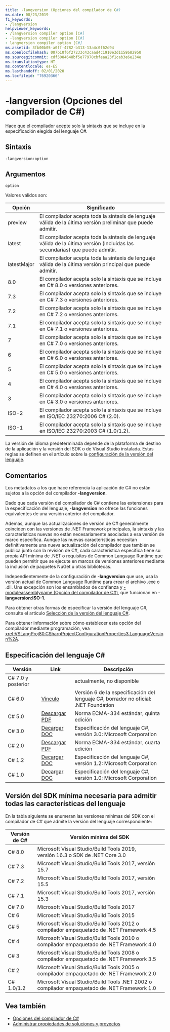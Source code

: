 ```yaml
---
title: -langversion (Opciones del compilador de C#)
ms.date: 08/23/2019
f1_keywords:
- /langversion
helpviewer_keywords:
- /langversion compiler option [C#]
- -langversion compiler option [C#]
- langversion compiler option [C#]
ms.assetid: 3fb00b05-a0ff-4782-b313-13a4c0f62d94
ms.openlocfilehash: 007b10f6f27233c43caad4c1910e3d1158682950
ms.sourcegitcommit: cdf5084648bf5e77970cbfeaa23f1cab3e6e234e
ms.translationtype: HT
ms.contentlocale: es-ES
ms.lasthandoff: 02/01/2020
ms.locfileid: "76920366"
---
```

# <a name="-langversion-c-compiler-options"></a>-langversion (Opciones del compilador de C#)

Hace que el compilador acepte solo la sintaxis que se incluye en la especificación elegida del lenguaje C#.

## <a name="syntax"></a>Sintaxis

```console
-langversion:option
```

## <a name="arguments"></a>Argumentos

`option`

Valores válidos son:

|Opción|Significado|
|------------|-------------|
|preview|El compilador acepta toda la sintaxis de lenguaje válida de la última versión preliminar que puede admitir.|
|latest|El compilador acepta toda la sintaxis de lenguaje válida de la última versión (incluidas las secundarias) que puede admitir.|
|latestMajor|El compilador acepta toda la sintaxis de lenguaje válida de la última versión principal que puede admitir.|
|8.0|El compilador acepta solo la sintaxis que se incluye en C# 8.0 o versiones anteriores.|
|7.3|El compilador acepta solo la sintaxis que se incluye en C# 7.3 o versiones anteriores.|
|7.2|El compilador acepta solo la sintaxis que se incluye en C# 7.2 o versiones anteriores.|
|7.1|El compilador acepta solo la sintaxis que se incluye en C# 7.1 o versiones anteriores.|
|7|El compilador acepta solo la sintaxis que se incluye en C# 7.0 o versiones anteriores.|
|6|El compilador acepta solo la sintaxis que se incluye en C# 6.0 o versiones anteriores.|
|5|El compilador acepta solo la sintaxis que se incluye en C# 5.0 o versiones anteriores.|
|4|El compilador acepta solo la sintaxis que se incluye en C# 4.0 o versiones anteriores.|
|3|El compilador acepta solo la sintaxis que se incluye en C# 3.0 o versiones anteriores.|
|ISO-2|El compilador acepta solo la sintaxis que se incluye en ISO/IEC 23270:2006 C# (2.0).|
|ISO-1|El compilador acepta solo la sintaxis que se incluye en ISO/IEC 23270:2003 C# (1.0/1.2).|

La versión de idioma predeterminada depende de la plataforma de destino de la aplicación y la versión del SDK o de Visual Studio instalada. Estas reglas se definen en el artículo sobre la [configuración de la versión del lenguaje](../configure-language-version.md#defaults).

## <a name="remarks"></a>Comentarios

Los metadatos a los que hace referencia la aplicación de C# no están sujetos a la opción del compilador **-langversion**.

Dado que cada versión del compilador de C# contiene las extensiones para la especificación del lenguaje, **-langversion** no ofrece las funciones equivalentes de una versión anterior del compilador.

Además, aunque las actualizaciones de versión de C# generalmente coinciden con las versiones de .NET Framework principales, la sintaxis y las características nuevas no están necesariamente asociadas a esa versión de marco específica. Aunque las nuevas características necesitan definitivamente una nueva actualización del compilador que también se publica junto con la revisión de C#, cada característica específica tiene su propia API mínima de .NET o requisitos de Common Language Runtime que pueden permitir que se ejecute en marcos de versiones anteriores mediante la inclusión de paquetes NuGet u otras bibliotecas.

Independientemente de la configuración de **-langversion** que use, usa la versión actual de Common Language Runtime para crear el archivo .exe o .dll. Una excepción son los ensamblados de confianza y [-moduleassemblyname (Opción del compilador de C#)](./moduleassemblyname-compiler-option.md), que funcionan en **-langversion:ISO-1**.

Para obtener otras formas de especificar la versión del lenguaje C#, consulte el artículo [Selección de la versión del lenguaje C#](../configure-language-version.md).

Para obtener información sobre cómo establecer esta opción del compilador mediante programación, vea <xref:VSLangProj80.CSharpProjectConfigurationProperties3.LanguageVersion%2A>.

## <a name="c-language-specification"></a>Especificación del lenguaje C#

|Versión|Link|Descripción|
|-------|----|-----------|
|C# 7.0 y posterior||actualmente, no disponible|
|C# 6.0|[Vínculo](/dotnet/csharp/language-reference/language-specification/introduction)|Versión 6 de la especificación del lenguaje C#, borrador no oficial: .NET Foundation|
|C# 5.0|[Descargar PDF](https://www.ecma-international.org/publications/files/ECMA-ST/ECMA-334.pdf)|Norma ECMA-334 estándar, quinta edición|
|C# 3.0|[Decargar DOC](https://download.microsoft.com/download/3/8/8/388e7205-bc10-4226-b2a8-75351c669b09/CSharp%20Language%20Specification.doc)|Especificación del lenguaje C#, versión 3.0: Microsoft Corporation|
|C# 2.0|[Descargar PDF](https://www.ecma-international.org/publications/files/ECMA-ST-ARCH/ECMA-334%204th%20edition%20June%202006.pdf)|Norma ECMA-334 estándar, cuarta edición|
|C# 1.2|[Decargar DOC](https://www.ecma-international.org/publications/files/ECMA-ST-ARCH/ECMA-334%202nd%20edition%20December%202002.pdf)|Especificación del lenguaje C#, versión 1.2: Microsoft Corporation|
|C# 1.0|[Decargar DOC](https://www.ecma-international.org/publications/files/ECMA-ST-ARCH/ECMA-334%201st%20edition%20December%202001.pdf)|Especificación del lenguaje C#, versión 1.0: Microsoft Corporation|

## <a name="minimum-sdk-version-needed-to-support-all-language-features"></a>Versión del SDK mínima necesaria para admitir todas las características del lenguaje

En la tabla siguiente se enumeran las versiones mínimas del SDK con el compilador de C# que admite la versión del lenguaje correspondiente:

|Versión de C#|Versión mínima del SDK|
|----------|-------------------|
|C# 8.0| Microsoft Visual Studio/Build Tools 2019, versión 16.3 o SDK de .NET Core 3.0 |
|C# 7.3| Microsoft Visual Studio/Build Tools 2017, versión 15.7 |
|C# 7.2| Microsoft Visual Studio/Build Tools 2017, versión 15.5 |
|C# 7.1| Microsoft Visual Studio/Build Tools 2017, versión 15.3 |
|C# 7.0| Microsoft Visual Studio/Build Tools 2017 |
|C# 6| Microsoft Visual Studio/Build Tools 2015 |
|C# 5| Microsoft Visual Studio/Build Tools 2012 o compilador empaquetado de .NET Framework 4.5 |
|C# 4| Microsoft Visual Studio/Build Tools 2010 o compilador empaquetado de .NET Framework 4.0 |
|C# 3| Microsoft Visual Studio/Build Tools 2008 o compilador empaquetado de .NET Framework 3.5 |
|C# 2| Microsoft Visual Studio/Build Tools 2005 o compilador empaquetado de .NET Framework 2.0 |
|C# 1.0/1.2 | Microsoft Visual Studio/Build Tools .NET 2002 o compilador empaquetado de .NET Framework 1.0 |

## <a name="see-also"></a>Vea también

- [Opciones del compilador de C#](index.md)
- [Administrar propiedades de soluciones y proyectos](/visualstudio/ide/managing-project-and-solution-properties)
